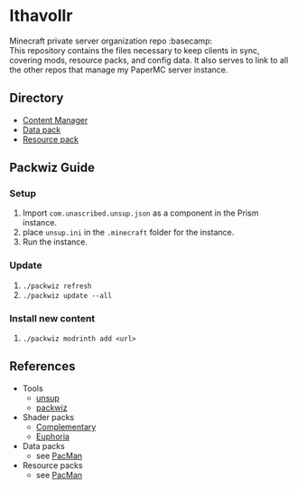 # Ithavollr
Minecraft private server organization repo :basecamp:  
This repository contains the files necessary to keep clients in sync, covering mods, resource packs, and config data. It also serves to link to all the other repos that manage my PaperMC server instance.

## Directory
- [Content Manager](https://github.com/Ifiht/PacMan)
- [Data pack](https://github.com/Ifiht/Ithavollr-dpack)
- [Resource pack](https://github.com/Ifiht/Ithavollr-dpack)

## Packwiz Guide
### Setup
1. Import `com.unascribed.unsup.json` as a component in the Prism instance.
2. place `unsup.ini` in the `.minecraft` folder for the instance.
3. Run the instance.
### Update
1. `./packwiz refresh`
2. `./packwiz update --all`
### Install new content
1. `./packwiz modrinth add <url>`

## References
- Tools
  + [unsup](https://git.sleeping.town/unascribed/unsup)
  + [packwiz](https://packwiz.infra.link/tutorials/creating/adding-mods/)
- Shader packs
  + [Complementary](https://modrinth.com/shader/complementary-reimagined)
  + [Euphoria](https://modrinth.com/mod/euphoria-patches)
- Data packs
  + see [PacMan](https://github.com/Ifiht/PacMan)
- Resource packs
  + see [PacMan](https://github.com/Ifiht/PacMan)
